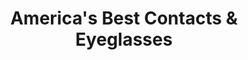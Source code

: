 ---
title: "America's Best Contacts & Eyeglasses"
url: /midvale/americas-best-contacts-and-eyeglasses/
shop: optician
---